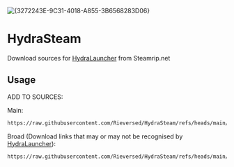 ![{3272243E-9C31-4018-A855-3B6568283D06}](https://github.com/user-attachments/assets/f4daee4d-d5a9-4f29-aae8-ff039694290f)


# HydraSteam
Download sources for [HydraLauncher](https://hydralauncher.gg/) from Steamrip.net

## Usage

ADD TO SOURCES:

Main:
```bash
https://raw.githubusercontent.com/Rieversed/HydraSteam/refs/heads/main/hydrasteam.json
```

Broad (Download links that may or may not be recognised by [HydraLauncher](https://hydralauncher.gg/)):
```bash
https://raw.githubusercontent.com/Rieversed/HydraSteam/refs/heads/main/hydrasteam_broad.json
```
